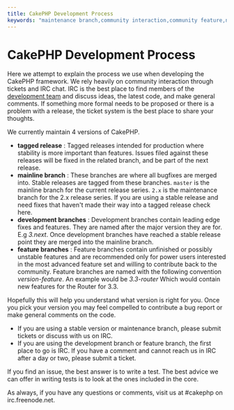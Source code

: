 ```yaml
---
title: CakePHP Development Process
keywords: "maintenance branch,community interaction,community feature,necessary feature,stable release,ticket system,advanced feature,power users,feature set,chat irc,leading edge,router,new features,members,attempt,development branches,branch development"
---
```


# CakePHP Development Process

Here we attempt to explain the process we use when developing the
CakePHP framework. We rely heavily on community interaction through
tickets and IRC chat. IRC is the best place to find members of the
[development team](https://github.com/cakephp?tab=members) and discuss
ideas, the latest code, and make general comments. If something more
formal needs to be proposed or there is a problem with a release, the
ticket system is the best place to share your thoughts.

We currently maintain 4 versions of CakePHP.

- **tagged release** : Tagged releases intended for production where stability
  is more important than features. Issues filed against these releases
  will be fixed in the related branch, and be part of the next release.
- **mainline branch** : These branches are where all bugfixes are merged into.
  Stable releases are tagged from these branches. `master` is the mainline
  branch for the current release series. `2.x` is the maintenance branch for
  the 2.x release series. If you are using a stable release and need fixes that
  haven't made their way into a tagged release check here.
- **development branches** : Development branches contain leading edge fixes and
  features. They are named after the major version they are for. E.g *3.next*.
  Once development branches have reached a stable release point they are merged
  into the mainline branch.
- **feature branches** : Feature branches contain unfinished or possibly
  unstable features and are recommended only for power users interested in the
  most advanced feature set and willing to contribute back to the community.
  Feature branches are named with the following convention *version-feature*. An
  example would be *3.3-router* Which would contain new features for the Router
  for 3.3.

Hopefully this will help you understand what version is right for you.
Once you pick your version you may feel compelled to contribute a bug report or
make general comments on the code.

- If you are using a stable version or maintenance branch, please submit tickets
  or discuss with us on IRC.
- If you are using the development branch or feature branch, the first place to
  go is IRC. If you have a comment and cannot reach us in IRC after a day or
  two, please submit a ticket.

If you find an issue, the best answer is to write a test. The best advice we can
offer in writing tests is to look at the ones included in the core.

As always, if you have any questions or comments, visit us at #cakephp on
irc.freenode.net.
